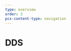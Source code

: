 ```yaml
---
type: overview
order: 3
pcx-content-type: navigation
---
```


# DDS

<DirectoryListing path="/DDS"/>
